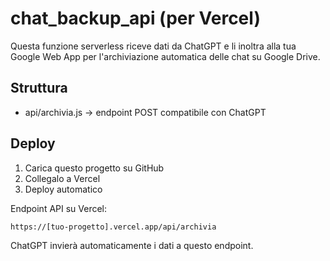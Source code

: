 
# chat_backup_api (per Vercel)

Questa funzione serverless riceve dati da ChatGPT e li inoltra alla tua Google Web App per l'archiviazione automatica delle chat su Google Drive.

## Struttura

- api/archivia.js → endpoint POST compatibile con ChatGPT

## Deploy

1. Carica questo progetto su GitHub
2. Collegalo a Vercel
3. Deploy automatico

Endpoint API su Vercel:
```
https://[tuo-progetto].vercel.app/api/archivia
```

ChatGPT invierà automaticamente i dati a questo endpoint.
